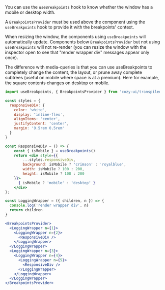 You can use the `useBreakpoints` hook to know whether
the window has a mobile or desktop width.

A `BreakpointsProvider` must be used above the component using the
`useBreakpoints` hook to provide it with the breakpoints' context.

When resizing the window, the components using `useBreakpoints` will
automatically update. Components below `BreakpointsProvider` but not
using `useBreakpoints` will not re-render (you can resize the window
with the inspector open to see that "render wrapper div" messages appear
only once).

The difference with media-queries is that you can use useBreakpoints to
completely change the content, the layout, or prune away complete
subtrees (useful on mobile where space is at a premium). Here for
example, the square contents changes on desktop or mobile.

```jsx
import useBreakpoints, { BreakpointsProvider } from 'cozy-ui/transpiled/react/hooks/useBreakpoints'

const styles = {
  responsiveDiv: {
    color: 'white',
    display: 'inline-flex',
    alignItems: 'center',
    justifyContent: 'center',
    margin: '0.5rem 0.5rem'
  }
}

const ResponsiveDiv = () => {
    const { isMobile } = useBreakpoints()
    return <div style={{
        ...styles.responsiveDiv,
        background: isMobile ? 'crimson' : 'royalblue',
        width: isMobile ? 100 : 200,
        height: isMobile ? 100 : 200
    }}>
      { isMobile ? 'mobile' : 'desktop' }
    </div>
};

const LoggingWrapper = ({ children, n }) => {
  console.log('render wrapper div', n)
  return children
}

<BreakpointsProvider>
  <LoggingWrapper n={1}>
    <LoggingWrapper n={2}>
      <ResponsiveDiv />
    </LoggingWrapper>
  </LoggingWrapper>
  <LoggingWrapper n={3}>
    <LoggingWrapper n={4}>
      <LoggingWrapper n={5}>
        <ResponsiveDiv />
      </LoggingWrapper>
    </LoggingWrapper>
  </LoggingWrapper>
</BreakpointsProvider>
```
